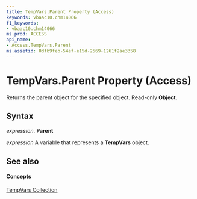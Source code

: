 ```yaml
---
title: TempVars.Parent Property (Access)
keywords: vbaac10.chm14066
f1_keywords:
- vbaac10.chm14066
ms.prod: ACCESS
api_name:
- Access.TempVars.Parent
ms.assetid: 0dfb9feb-54ef-e15d-2569-1261f2ae3358
---
```



# TempVars.Parent Property (Access)

Returns the parent object for the specified object. Read-only  **Object**.


## Syntax

 _expression_. **Parent**

 _expression_ A variable that represents a **TempVars** object.


## See also


#### Concepts


[TempVars Collection](tempvars-object-access.md)

